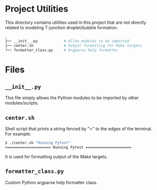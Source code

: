 # Project Utilities

This directory contains utilities used in this project that are not directly related to modeling T-junction droplet/bubble formation.

```sh
.
├── __init__.py            # Allow modules to be imported
├── center.sh              # Output formatting for Make targets
└── formatter_class.py     # Argparse help formatter
```

# Files

## `__init__.py`

This file simply allows the Python modules to be imported by other modules/scripts.

## `center.sh`

Shell script that prints a string fenced by "=" to the edges of the terminal. For example:

```sh
$ ./center.sh "Running Pytest"
===================== Running Pytest =====================
```

It is used for formatting output of the Make targets.

## `formatter_class.py`

Custom Python argparse help formatter class.

